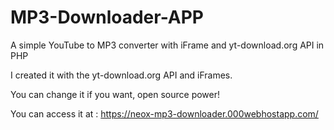# MP3-Downloader-APP
A simple YouTube to MP3 converter with iFrame and yt-download.org API in PHP

I created it with the yt-download.org API and iFrames.

You can change it if you want, open source power!

You can access it at : https://neox-mp3-downloader.000webhostapp.com/

